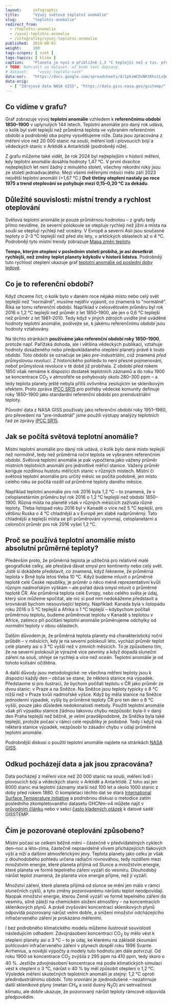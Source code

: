 ```yaml
---
layout:     infographic
title:      "Vývoj světové teplotní anomálie"
slug:       "teplotni-anomalie"
redirect_from:
  - /teplotni-anomalie
  - /vyvoj-teplotni-anomalie
  - /infografiky/vyvoj-teplotni-anomalie
published:  2019-08-03
weight:     100
tags-scopes: [ svet ]
tags-topics: [ klima ]
caption:    "Planeta je nyní o přibližně 1,3 °C teplejší než v tzv. předindustriálním období, tedy v letech 1850–1900. To je však průměrná hodnota teplotní anomálie pro celou planetu – většina míst na severní polokouli je dnes oproti referenčnímu období teplejší o 2–3 °C."
# TODO: Nahradit za dataset, až bude text dopsaný.
# dataset:    "vyvoj-teplota-svet"
data-our:   "https://docs.google.com/spreadsheets/d/1phzWCOvNKtKhstLsQdIq54pnS1jWnmTR79yrw2S0OTA/edit?usp=sharing"
data-orig:
  - [ "Zdrojová data NASA GISS", "https://data.giss.nasa.gov/gistemp/" ]
---
```


## Co vidíme v grafu?

Graf zobrazuje vývoj __teplotní anomálie__ vzhledem k __referenčnímu období 1850–1900__ v uplynulých 144 letech. Teplotní anomálie pro daný rok udává, o kolik byl svět teplejší než průměrná teplota ve vybraném referenčním období a podrobněji oba pojmy vysvětlujeme níže. Data jsou zpracována z měření více než 20 000 stanic na souši, měření lodí i plovoucích bójí a vědeckých stanic v Arktidě a Antarktidě (podrobněji níže).

Z grafu můžeme také vidět, že rok 2024 byl nejteplejším v historii měření, kdy teplotní anomálie dosáhla hodnoty 1,47 °C. V první dvacítce nejteplejších let není žádný z minulého století, všechny rekordní roky jsou ze století jednadvacátého. Mezi všemi měřenými měsíci mělo září 2023 největší teplotní anomálii (+1,67 °C.) __Dvě třetiny oteplení nastaly po roce 1975 a trend oteplování se pohybuje mezi 0,15–0,20 °C za dekádu__.

## Důležité souvislosti: místní trendy a rychlost oteplování

Světová teplotní anomálie je pouze průměrnou hodnotou – z grafu tedy přímo nevidíme, že severní polokoule se otepluje rychleji než jižní a místa na souši se oteplují rychleji než oceány. V Evropě a severní Asii jsou současné teploty o 2–3 °C teplejší než před sto lety, v arktických oblastech až o 4 °C. Podrobněji tyto místní trendy zobrazuje [Mapa změn teploty](/infografiky/mapa-zmeny-teploty).

__Tempo, kterým oteplení v posledním století probíhá, je asi desetkrát rychlejší, než změny teplot planety kdykoliv v historii lidstva__. Podrobněji tuto rychlost oteplení ukazuje graf [teplotní anomálie od poslední doby ledové](/infografiky/teplota-22000-let).

## Co je to referenční období?

Když chceme říct, o kolik bylo v daném roce nějaké místo nebo celý svět teplejší než "normálně", musíme nejdřív vyjasnit, co znamená to "normálně".
Říká se tomu referenční období. Například v celosvětovém průměru byl rok 2016 o 1,2 °C teplejší než průměr z let 1850–1900, ale jen o 0,6 °C teplejší než průměr z let 1981–2010. Tedy když v jiných zdrojích uvidíte jiné uváděné hodnoty teplotní anomálie, podívejte se, k jakému referenčnímu období jsou hodnoty vztahovány.

Na těchto stránkách __používáme jako referenční období roky 1850–1900__, protože např. Pařížská dohoda, ale i většina vědeckých publikací, vztahuje hodnoty dosaženého nebo předpokládaného oteplení planety právě k touto období. Toto období se označuje se jako *pre-industriální*, což znamená *před průmyslovou revolucí*. Z historického pohledu to není přesné pojmenování, neboť průmyslová revoluce v té době již probíhala. Z období před rokem 1850 však nemáme k dispozici dostatek teplotních záznamů a do roku 1900 se koncentrace CO<sub>2</sub> v atmosféře se pohybovaly okolo 280–300 ppm – a tedy teplota planety ještě nebyla příliš ovlivněna zesilujícím se skleníkovým efektem. Proto zpráva [IPCC SR15](https://www.ipcc.ch/sr15/) pro potřeby vědecké komunity definuje roky 1850–1900 jako standardní referenční období pro preindustriální teploty.

Původní data z NASA GISS používaly jako referenční období roky 1951–1980, pro převedení na "pre-industriál" jsme použili výstupy analýzy teplotních řad ze zprávy [IPCC SR15](https://www.ipcc.ch/sr15/).

## Jak se počítá světová teplotní anomálie?

Místní teplotní anomálie pro daný rok udává, o kolik bylo dané místo teplejší než *normálně*, tedy než průměrná roční teplota ve vybraném referenčním období. Světová teplotní anomálie je pak vypočtena jako vážený průměr místních teplotních anomálií pro jednotlivé měřicí stanice. Vážený průměr koriguje rozdílnou hustotu měřicích stanic v různých místech. Místní či světová teplotní anomálie pro určitý měsíc se počítá podobně, jen místo celého roku se počítá rozdíl od průměrné teploty daného měsíce.

Například teplotní anomálie pro rok 2016 byla 1,2 °C – to znamená, že v celoplanetárním průměru byl rok 2016 o 1,2 °C teplejší než období 1850–1900. Různá místa na planetě však v různých měsících zažívala různé teploty. Třeba listopad roku 2016 byl v Kanadě o více než 5 °C teplejší, pro většinu Ruska o 4 °C chladnější a v Evropě jen slabě nadprůměrný. Tato chladnější a teplejší místa se při průměrování vyrovnají, celoplanetární a celoroční průměr pro rok 2016 vyšel 1,2 °C.

## Proč se používá teplotní anomálie místo absolutní průměrné teploty?

Především proto, že průměrná teplota je užitečná pro relativně malé geografické celky, ale přestává dávat smysl pro kontinenty nebo celý svět. Jistě si dokážete představit, co znamená, když řekneme, že průměrná teplota v Brně byla letos třeba 10 °C. Když budeme mluvit o průměrné teplotě celé České republiky, je průměr o něco méně reprezentativní kvůli různým nadmořským výškám – ale pořád dává smysl mluvit o průměrné teplotě ČR. Ale průměrná teplota celé Evropy, nebo celého světa je údaj, který sice můžeme spočítat, ale nic si pod ním nedokážeme představit a srovnávali bychom nesouvisející teploty. Například: Kanada byla v listopadu roku 2016 o 5 °C teplejší a Afrika o 1 °C teplejší – kdybychom počítali průměrnou teplotu, budeme průměrovat teplotu v Kanadě s teplotou v Africe, zatímco při počítání teplotní anomálie průměrujeme odchylky od _normální_ teploty v obou oblastech.

Dalším důvodem je, že průměrná teplota planety má charakteristický roční průběh – v měsících, kdy je na severní polokouli léto, vychází průměr teplot celé planety asi o 3 °C vyšší než v zimních měsících. To je způsobeno tím, že na severní polokouli je výrazně více pevniny a když dopadá sluneční záření na souš, ohřeje se rychleji a více než oceán. Teplotní anomálie je od tohoto kolísání očištěna.

A další důvody jsou metodologické: ne všechna měření teploty jsou k dispozici každý den – občas se stane, že některá stanice má výpadek. Představme si pro ilustraci, že bychom počítali teplotu v ČR jako průměr ze dvou stanic: v Praze a na Sněžce. Na Sněžce jsou teploty typicky o 8 °C nižší než v Praze kvůli nadmořské výšce. Když by měla stanice na Sněžce jednodenní výpadek, vyšly by průměrné teploty ČR pro ten den o 8 °C vyšší, pouze jako důsledek nedokonalosti metody. Použití teplotní anomálie však při výpadku stanice žádnou takovou chybu nezpůsobí: byla-li v daný den Praha teplejší než běžně, je velmi pravděpodobné, že Sněžka byla také teplejší, protože počasí v rámci celé republiky je podobné. Tedy i když má některá stanice výpadek, nezpůsobí to zásadní chybu v údaji průměrné teplotní anomálie.

Podrobnější diskusi o použití teplotní anomálie najdete na stránkách [NASA GISS](https://data.giss.nasa.gov/gistemp/faq/).

## Odkud pocházejí data a jak jsou zpracována?

Data pocházejí z měření více než 20 000 stanic na souši, měření lodí i plovoucích bójí a vědeckých stanic v Arktidě a Antarktidě. Z toho asi jen 6000 stanic má teplotní záznamy starší než 100 let a okolo 1000 stanic z doby před rokem 1880. O kompletaci těchto dat se stará [International Surface Temperature Initiative](http://www.surfacetemperatures.org/) a podrobnou diskusi o metodice zatím posledního zkompletovaného datasetu GHCNm-v4 můžete najít v [průvodním článku](https://journals.ametsoc.org/view/journals/clim/31/24/jcli-d-18-0094.1.xml?tab_body=fulltext-display) nebo v sekci [často kladených otázek](https://data.giss.nasa.gov/gistemp/faq/) k datové sadě GISSTEMP.

## Čím je pozorované oteplování způsobeno?

Místní počasí se celkem běžně mění – částečně v předvídatelných cyklech den–noc a léto–zima, částečně nepravidelně vlivem přicházejících tlakových výší a níží a dalšími atmosférickými jevy. Teplota planety jako celku je však z dlouhodobého pohledu určena radiační rovnováhou, tedy rozdílem mezi množstvím  energie, které planeta přijímá od Slunce a množstvím energie, které planeta ve formě tepelného záření vyzáří do vesmíru. Dlouhodobý nárůst teplot znamená, že planeta více energie přijme, než jí vyzáří.

Množství záření, které planeta přijímá od slunce se mění jen málo v rámci slunečních cyklů, a tyto změny pozorovanému nárůstu teplot neodpovídají. Naopak množství energie, kterou Země vyzáří ve formě tepelného záření do vesmíru, silně záleží na chemickém složení atmosféry – na koncentracích skleníkových plynů. A právě zvyšování koncentrací skleníkových plynů odpovídá pozorovaný nárůst velmi dobře, a snížení množství odcházejícího infračerveného záření je prokázáno měřeními.

I bez podrobného klimatického modelu můžeme ilustrovat souvislosti následujícím odhadem: Zdvojnásobení koncentrací CO<sub>2</sub> by mělo vést k oteplení planety asi o 3 °C – to je údaj, ke kterému na základě zkoumání pohlcování infračerveného záření v plynech dospěl roku 1896 Svante Arrhenius, a novější výpočty a modely tuto hodnotu jen dále potvrzují. Od roku 1900 se koncentrace CO<sub>2</sub> zvýšila z 295 ppm na 410 ppm, tedy skoro o 40 %. Jestliže zdvojnásobení koncentrace má podle klimatických simulací vést k oteplení o 3 °C, nárůst o 40 % by měl způsobit oteplení o 1,2 °C. Výsledek měření skutečných teplotních anomálií je stejný: 1,2 °C oproti předindustriálnímu období. Toto srovnání je zjednodušené – nezahrnuje další skleníkové plyny (metan CH<sub>4</sub> a oxid dusný N<sub>2</sub>O) ani setrvačnost klimatu, ale dobře ukazuje, že pozorovaný nárůst teploty rámcově odpovídá předpovědím.
